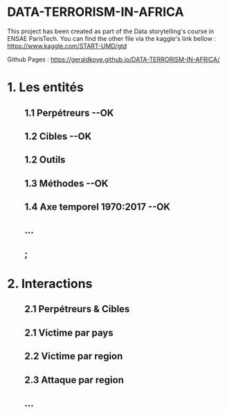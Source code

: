 # DATA-TERRORISM-IN-AFRICA
This project has been created as part of the Data storytelling's course in ENSAE ParisTech.
You can find the other file via the kaggle's link bellow :
https://www.kaggle.com/START-UMD/gtd

Github Pages : https://geraldkoye.github.io/DATA-TERRORISM-IN-AFRICA/

<div> 
    <h1> 1.  Les entités </h1>
    <div style = "margin-left: 40px"> <h2> 1.1 Perpétreurs --OK </h2> 
            <h2> 1.2 Cibles --OK </h2> 
        <h2> 1.2 Outils </h2> 
        <h2> 1.3 Méthodes --OK </h2> 
        <h2> 1.4 Axe temporel 1970:2017 --OK </h2> 
        <h2> ... <h2/> ; 
        </div>
    <h1> 2.  Interactions </h1>
    <div style = "margin-left: 40px"> <h2> 2.1 Perpétreurs & Cibles </h2> 
            <h2> 2.1  Victime par pays  </h2> 
        <h2> 2.2 Victime par region </h2>
        <h2> 2.3 Attaque par region </h2>
        <h2> ... </h2>
        </div>
</div>
